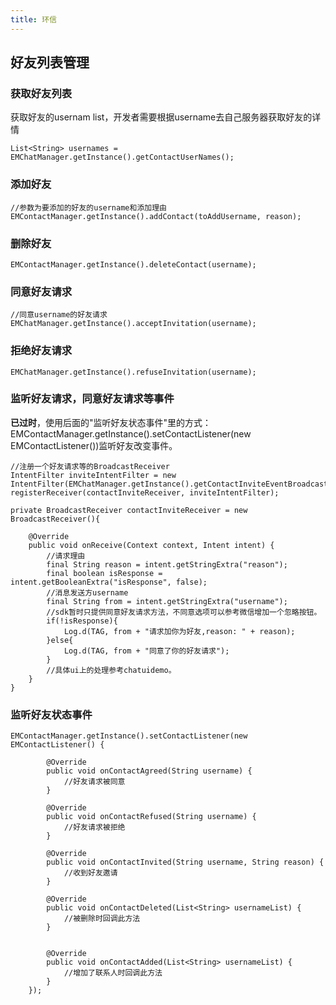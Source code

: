 ```yaml
---
title: 环信
---
```


## 好友列表管理

### 获取好友列表

获取好友的usernam list，开发者需要根据username去自己服务器获取好友的详情

	List<String> usernames = EMChatManager.getInstance().getContactUserNames();

### 添加好友

	//参数为要添加的好友的username和添加理由
	EMContactManager.getInstance().addContact(toAddUsername, reason);
	
### 删除好友

	EMContactManager.getInstance().deleteContact(username);

### 同意好友请求

	//同意username的好友请求
	EMChatManager.getInstance().acceptInvitation(username);

### 拒绝好友请求
	EMChatManager.getInstance().refuseInvitation(username);

### 监听好友请求，同意好友请求等事件

**已过时**，使用后面的"监听好友状态事件"里的方式：EMContactManager.getInstance().setContactListener(new EMContactListener())监听好友改变事件。

	//注册一个好友请求等的BroadcastReceiver   
	IntentFilter inviteIntentFilter = new IntentFilter(EMChatManager.getInstance().getContactInviteEventBroadcastAction());
	registerReceiver(contactInviteReceiver, inviteIntentFilter);
	
	private BroadcastReceiver contactInviteReceiver = new BroadcastReceiver(){

		@Override
		public void onReceive(Context context, Intent intent) {
			//请求理由
			final String reason = intent.getStringExtra("reason");
			final boolean isResponse = intent.getBooleanExtra("isResponse", false);
			//消息发送方username
			final String from = intent.getStringExtra("username");
			//sdk暂时只提供同意好友请求方法，不同意选项可以参考微信增加一个忽略按钮。
			if(!isResponse){
				Log.d(TAG, from + "请求加你为好友,reason: " + reason);
			}else{
				Log.d(TAG, from + "同意了你的好友请求");
			}
			//具体ui上的处理参考chatuidemo。
		}
	}

### 监听好友状态事件

	EMContactManager.getInstance().setContactListener(new EMContactListener() {
			
			@Override
			public void onContactAgreed(String username) {
				//好友请求被同意
			}
			
			@Override
			public void onContactRefused(String username) {
				//好友请求被拒绝
			}
			
			@Override
			public void onContactInvited(String username, String reason) {
				//收到好友邀请
			}
			
			@Override
			public void onContactDeleted(List<String> usernameList) {
				//被删除时回调此方法
			}
			
			
			@Override
			public void onContactAdded(List<String> usernameList) {
				//增加了联系人时回调此方法
			}
		});
